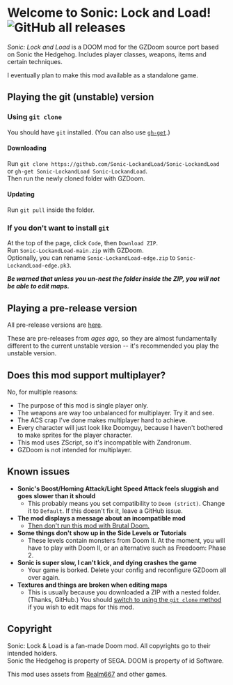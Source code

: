 # Welcome to Sonic: Lock and Load! ![GitHub all releases](https://img.shields.io/github/downloads/SpeedStriker243/sonicdoom/total)
*Sonic: Lock and Load* is a DOOM mod for the GZDoom source port based on Sonic the Hedgehog.
Includes player classes, weapons, items and certain techniques.

I eventually plan to make this mod available as a standalone game.

## Playing the git (unstable) version
### Using `git clone`
You should have `git` installed. (You can also use [`gh-get`](https://github.com/That1M8Head/gh-get).)

#### Downloading
Run `git clone https://github.com/Sonic-LockandLoad/Sonic-LockandLoad` or `gh-get Sonic-LockandLoad Sonic-LockandLoad`.<br>
Then run the newly cloned folder with GZDoom.

#### Updating
Run `git pull` inside the folder.

### If you don't want to install `git`
At the top of the page, click `Code`, then `Download ZIP`.<br>
Run `Sonic-LockandLoad-main.zip` with GZDoom.<br>
Optionally, you can rename `Sonic-LockandLoad-edge.zip` to `Sonic-LockandLoad-edge.pk3`.<br>

***Be warned that unless you un-nest the folder inside the ZIP, you will not be able to edit maps.***

## Playing a pre-release version
All pre-release versions are [here](https://github.com/Sonic-LockandLoad/Sonic-LockandLoad/releases).

These are pre-releases from *ages ago,* so they are almost fundamentally different to the current unstable version -- it's recommended you play the unstable version.

## Does this mod support multiplayer?
No, for multiple reasons:

- The purpose of this mod is single player only.
- The weapons are way too unbalanced for multiplayer. Try it and see.
- The ACS crap I've done makes multiplayer hard to achieve.
- Every character will just look like Doomguy, because I haven't bothered to make sprites for the player character.
- This mod uses ZScript, so it's incompatible with Zandronum.
- GZDoom is not intended for multiplayer.

## Known issues
- **Sonic's Boost/Homing Attack/Light Speed Attack feels sluggish and goes slower than it should**
    - This probably means you set compatibility to `Doom (strict)`. Change it to `Default`. If this doesn't fix it, leave a GitHub issue.
- **The mod displays a message about an incompatible mod**
    - [Then don't run this mod with Brutal Doom.](https://forum.zdoom.org/viewtopic.php?t=47678)
- **Some things don't show up in the Side Levels or Tutorials**
    - These levels contain monsters from Doom II. At the moment, you will have to play with Doom II, or an alternative such as Freedoom: Phase 2.
- **Sonic is super slow, I can't kick, and dying crashes the game**
    - Your game is borked. Delete your config and reconfigure GZDoom all over again.
- **Textures and things are broken when editing maps**
    - This is usually because you downloaded a ZIP with a nested folder. (Thanks, GitHub.) You should [switch to using the `git clone` method](https://github.com/Sonic-LockandLoad/Sonic-LockandLoad#using-git-clone) if you wish to edit maps for this mod.

## Copyright
Sonic: Lock & Load is a fan-made Doom mod. All copyrights go to their intended holders.<br>
Sonic the Hedgehog is property of SEGA. DOOM is property of id Software.

This mod uses assets from [Realm667](https://www.realm667.com) and other games.
